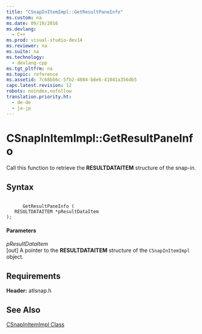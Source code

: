 ```yaml
---
title: "CSnapInItemImpl::GetResultPaneInfo"
ms.custom: na
ms.date: 09/19/2016
ms.devlang: 
  - C++
ms.prod: visual-studio-dev14
ms.reviewer: na
ms.suite: na
ms.technology: 
  - devlang-cpp
ms.tgt_pltfrm: na
ms.topic: reference
ms.assetid: 7c68bb6c-5fb2-4084-b8e6-41041a356db5
caps.latest.revision: 12
robots: noindex,nofollow
translation.priority.ht: 
  - de-de
  - ja-jp
---
```

# CSnapInItemImpl::GetResultPaneInfo
Call this function to retrieve the **RESULTDATAITEM** structure of the snap-in.  
  
## Syntax  
  
```  
  
      GetResultPaneInfo (  
   RESULTDATAITEM *pResultDataItem   
);  
```  
  
#### Parameters  
 *pResultDataItem*  
 [out] A pointer to the **RESULTDATAITEM** structure of the `CSnapInItemImpl` object.  
  
## Requirements  
 **Header:** atlsnap.h  
  
## See Also  
 [CSnapInItemImpl Class](../Topic/CSnapInItemImpl%20Class.md)